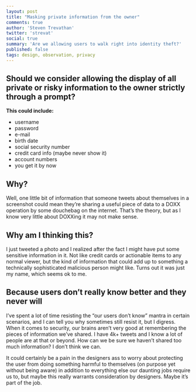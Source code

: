 ```yaml
---
layout: post
title: "Masking private information from the owner"
comments: true
author: 'Steven Trevathan'
twitter: 'strevat'
social: true
summary: 'Are we allowing users to walk right into identity theft?'
published: false
tags: design, observation, privacy
---
```


## Should we consider allowing the display of all private or risky information to the owner strictly through a prompt?

**This could include:**

* username
* password
* e-mail
* birth date
* social security number
* credit card info (maybe never show it)
* account numbers
* you get it by now

## Why?
Well, one little bit of information that someone tweets about themselves in a screenshot could mean they’re sharing a useful piece of data to a DOXX operation by some douchebag on the internet. That’s the theory, but as I know very little about DOXXing it may not make sense.

## Why am I thinking this?
I just tweeted a photo and I realized after the fact I might have put some sensitive information in it. Not like credit cards or actionable items to any normal viewer, but the kind of information that could add up to something a technically sophisticated malicious person might like. Turns out it was just my name, which seems ok to me.

## Because users don’t really know better and they never will
I’ve spent a lot of time resisting the “our users don’t know” mantra in certain scenarios, and I can tell you why sometimes still resist it, but I digress. When it comes to security, our brains aren’t very good at remembering the pieces of information we’ve shared. I have 4k+ tweets and I know a lot of people are at that or beyond. How can we be sure we haven’t shared too much information? I don’t think we can.

It could certainly be a pain in the designers ass to worry about protecting the user from doing something harmful to themselves (on purpose yet without being aware) in addition to everything else our daunting jobs require us to, but maybe this really warrants consideration by designers. Maybe it’s part of the job.